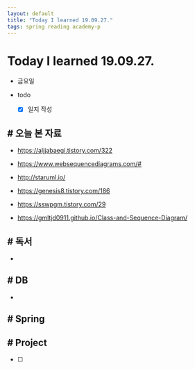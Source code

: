 ```yaml
---
layout: default
title: "Today I learned 19.09.27."
tags: spring reading academy-p
---
```


# Today I learned 19.09.27.
- 금요일
- todo

  - [x] 일지 작성



## # 오늘 본 자료

- https://aljjabaegi.tistory.com/322

- https://www.websequencediagrams.com/#

- http://staruml.io/

- https://genesis8.tistory.com/186

- https://sswpgm.tistory.com/29

- https://gmltjd0911.github.io/Class-and-Sequence-Diagram/

  


## # 독서

- 




## # DB

- 



## # Spring





## # Project

- [ ] 
